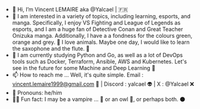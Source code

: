 - 🐰 Hi, I’m Vincent LEMAIRE aka @Yalcael | 🇫🇷
- 💚 I am interested in a variety of topics, including learning, esports, and manga. Specifically, I enjoy VS Fighting and League of Legends as esports, and I am a huge fan of Detective Conan and Great Teacher Onizuka manga. Additionally, I have a a fondness for the colours green, orange and grey. 🧡 I love animals. Maybe one day, I would like to learn the saxophone and the flute. 🎷
- 🧠 I am currently studying Python and Go, as well as a lot of DevOps tools such as Docker, Terraform, Ansible, AWS and Kubernetes. Let's see in the future for some Machine and Deep Learning 🤔
- 📫 How to reach me ... Well, it's quite simple. Email : vincent.lemaire1999@gmail.com 📧 | Discord : yalcael 👽 | X : @Yalcael ❌
- 🫶 Pronouns: he/him
- 🕵️‍♂️ Fun fact: I may be a vampire ... 🧛 or an owl 🦉, or perhaps both. 🌑
<!---
Yalcael/Yalcael is a ✨ special ✨ repository because its `README.md` (this file) appears on your GitHub profile.
You can click the Preview link to take a look at your changes.
--->
